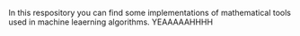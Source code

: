In this respository you can find some implementations of mathematical tools used in machine leaerning algorithms. YEAAAAAHHHH
